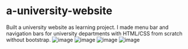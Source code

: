 # a-university-website
Built a university website as learning project. I made menu bar and navigation bars for university departments with HTML/CSS from scratch without bootstrap.
![image](https://user-images.githubusercontent.com/94111069/172012089-d20ad657-4d79-409a-b885-1ac28dc04e2f.png)
![image](https://user-images.githubusercontent.com/94111069/172012180-0481acad-a416-48b3-ac02-2e58c39abc86.png)
![image](https://user-images.githubusercontent.com/94111069/172012196-cb75389a-9516-4b96-877d-508d6e6a3507.png)
![image](https://user-images.githubusercontent.com/94111069/172012236-5d94f5da-55ff-46de-afb4-f8982aa339fe.png)
